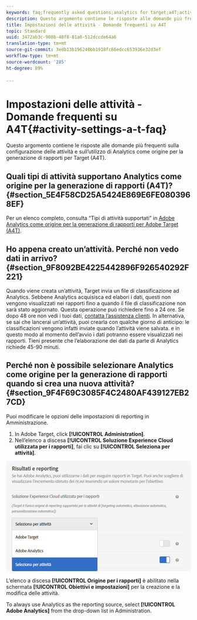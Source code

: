 ```yaml
---
keywords: faq;frequently asked questions;analytics for target;a4T;activity setup
description: Questo argomento contiene le risposte alle domande più frequenti sulla configurazione delle attività e sull’utilizzo di Analytics come origine per la generazione di rapporti per Target (A4T).
title: Impostazioni delle attività - Domande frequenti su A4T
topic: Standard
uuid: 3472ab3c-908b-40f8-81a6-512dccde64a6
translation-type: tm+mt
source-git-commit: 3edb13b196240bb1918fc66edcc653936e32d3ef
workflow-type: tm+mt
source-wordcount: '285'
ht-degree: 89%

---
```



# Impostazioni delle attività - Domande frequenti su A4T{#activity-settings-a-t-faq}

Questo argomento contiene le risposte alle domande più frequenti sulla configurazione delle attività e sull’utilizzo di Analytics come origine per la generazione di rapporti per Target (A4T).

## Quali tipi di attività supportano Analytics come origine per la generazione di rapporti (A4T)? {#section_5E4F58CD25A5424E869E6FE0803968EF}

Per un elenco completo, consulta “Tipi di attività supportati” in [Adobe Analytics come origine per la generazione di rapporti per Adobe Target (A4T)](../../../c-integrating-target-with-mac/a4t/a4t.md#concept_7540C8C04259434AB6EE33B09F47A1DE).

## Ho appena creato un’attività. Perché non vedo dati in arrivo? {#section_9F8092BE4225442896F926540292F221}

Quando viene creata un’attività, Target invia un file di classificazione ad Analytics. Sebbene Analytics acquisisca ed elabori i dati, questi non vengono visualizzati nei rapporti fino a quando il file di classificazione non sarà stato aggiornato. Questa operazione può richiedere fino a 24 ore. Se dopo 48 ore non vedi i tuoi dati, [contatta l’assistenza clienti](/help/cmp-resources-and-contact-information.md#reference_ACA3391A00EF467B87930A450050077C). In alternativa, se sai che lancerai un’attività, puoi crearla con qualche giorno di anticipo: le classificazioni vengono infatti inviate quando l’attività viene salvata. e in questo modo al momento dell’avvio i dati potranno essere visualizzati nei rapporti. Tieni presente che l’elaborazione dei dati da parte di Analytics richiede 45-90 minuti.

## Perché non è possibile selezionare Analytics come origine per la generazione di rapporti quando si crea una nuova attività? {#section_9F4F69C3085F4C2480AF439127EB27CD}

Puoi modificare le opzioni delle impostazioni di reporting in Amministrazione.

1. In Adobe Target, click **[!UICONTROL Administration]**.
1. Nell’elenco a discesa **[!UICONTROL Soluzione Experience Cloud utilizzata per i rapporti]**, fai clic su **[!UICONTROL Seleziona per attività]**.

![](assets/select-per-activity.png)

L’elenco a discesa **[!UICONTROL Origine per i rapporti]** è abilitato nella schermata **[!UICONTROL Obiettivi e impostazioni]** per la creazione e la modifica delle attività.

To always use Analytics as the reporting source, select **[!UICONTROL Adobe Analytics]** from the drop-down list in Administration.
